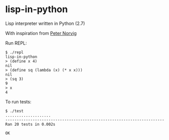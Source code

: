 # lisp-in-python
Lisp interpreter written in Python (2.7)

With inspiration from [Peter Norvig](http://norvig.com/lispy.html)

Run REPL:

```
$ ./repl
lisp-in-python
> (define x 4)
nil
> (define sq (lambda (x) (* x x)))
nil
> (sq 3)
9
> x
4
```

To run tests:

```
$ ./test
....................
----------------------------------------------------------------------
Ran 20 tests in 0.002s

OK
```
